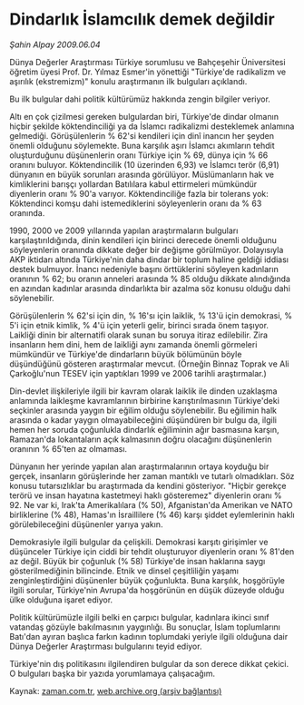 # Dindarlık İslamcılık demek değildir

*Şahin Alpay 2009.06.04*

<tr><td class="metin" colspan="2" style="padding-top: 20px; padding-left: 5px; padding-right: 10px;">Dünya Değerler Araştırması Türkiye sorumlusu ve Bahçeşehir Üniversitesi öğretim üyesi Prof. Dr. Yılmaz Esmer'in yönettiği "Türkiye'de radikalizm ve aşırılık (ekstremizm)" konulu araştırmanın ilk bulguları açıklandı.</td></tr><tr><td class="metin" colspan="2" style="padding-top: 20px; padding-left: 5px; padding-right: 10px;"><p>Bu ilk bulgular dahi politik kültürümüz hakkında zengin bilgiler veriyor.
<p>Altı en çok çizilmesi gereken bulgulardan biri, Türkiye'de dindar olmanın hiçbir şekilde köktendinciliği ya da İslamcı radikalizmi desteklemek anlamına gelmediği. Görüşülenlerin % 62'si kendileri için dinî inancın her şeyden önemli olduğunu söylemekte. Buna karşılık aşırı İslamcı akımların tehdit oluşturduğunu düşünenlerin oranı Türkiye için % 69, dünya için % 66 oranını buluyor. Köktendincilik (10 üzerinden 6,93) ve İslamcı terör (6,91) dünyanın en büyük sorunları arasında görülüyor. Müslümanların hak ve kimliklerini barışçı yollardan Batılılara kabul ettirmeleri mümkündür diyenlerin oranı % 90'a varıyor. Köktendinciliğe fazla bir tolerans yok: Köktendinci komşu dahi istemediklerini söyleyenlerin oranı da % 63 oranında.
<p>1990, 2000 ve 2009 yıllarında yapılan araştırmaların bulguları karşılaştırıldığında, dinin kendileri için birinci derecede önemli olduğunu söyleyenlerin oranında dikkate değer bir değişme görülmüyor. Dolayısıyla AKP iktidarı altında Türkiye'nin daha dindar bir toplum haline geldiği iddiası destek bulmuyor. İnancı nedeniyle başını örttüklerini söyleyen kadınların oranının % 62; bu oranın anneleri arasında % 85 olduğu dikkate alındığında en azından kadınlar arasında dindarlıkta bir azalma söz konusu olduğu dahi söylenebilir.
<p>Görüşülenlerin % 62'si için din, % 16'sı için laiklik, % 13'ü için demokrasi, % 5'i için etnik kimlik, % 4'ü için yeterli gelir, birinci sırada önem taşıyor. Laikliği dinin bir alternatifi olarak sunan bu soruya itiraz edilebilir. Zira insanların hem dini, hem de laikliği aynı zamanda önemli görmeleri mümkündür ve Türkiye'de dindarların büyük bölümünün böyle düşündüğünü gösteren araştırmalar mevcut. (Örneğin Binnaz Toprak ve Ali Çarkoğlu'nun TESEV için yaptıkları 1999 ve 2006 tarihli araştırmalar.)
<p>Din-devlet ilişkileriyle ilgili bir kavram olarak laiklik ile dinden uzaklaşma anlamında laikleşme kavramlarının birbirine karıştırılmasının Türkiye'deki seçkinler arasında yaygın bir eğilim olduğu söylenebilir. Bu eğilimin halk arasında o kadar yaygın olmayabileceğini düşündüren bir bulgu da, ilgili hemen her soruda çoğunlukla dindarlık eğiliminin ağır basmasına karşın, Ramazan'da lokantaların açık kalmasının doğru olacağını düşünenlerin oranının % 65'ten az olmaması.
<p>Dünyanın her yerinde yapılan alan araştırmalarının ortaya koyduğu bir gerçek, insanların görüşlerinde her zaman mantıklı ve tutarlı olmadıkları. Söz konusu tutarsızlıklar bu araştırmada da kendini gösteriyor. "Hiçbir gerekçe terörü ve insan hayatına kastetmeyi haklı gösteremez" diyenlerin oranı % 92. Ne var ki, Irak'ta Amerikalılara (% 50), Afganistan'da Amerikan ve NATO birliklerine (% 48), Hamas'ın İsraillilere (% 46) karşı şiddet eylemlerinin haklı görülebileceğini düşünenler yarıya yakın.
<p>Demokrasiyle ilgili bulgular da çelişkili. Demokrasi karşıtı girişimler ve düşünceler Türkiye için ciddi bir tehdit oluşturuyor diyenlerin oranı % 81'den az değil. Büyük bir çoğunluk (% 58) Türkiye'de insan haklarına saygı gösterilmediğinin bilincinde. Etnik ve dinsel çeşitliliğin yaşamı zenginleştirdiğini düşünenler büyük çoğunlukta. Buna karşılık, hoşgörüyle ilgili sorular, Türkiye'nin Avrupa'da hoşgörünün en düşük düzeyde olduğu ülke olduğuna işaret ediyor.
<p>Politik kültürümüzle ilgili belki en çarpıcı bulgular, kadınlara ikinci sınıf vatandaş gözüyle bakılmasının yaygınlığı. Bu sonuçlar, İslam toplumlarını Batı'dan ayıran başlıca farkın kadının toplumdaki yeriyle ilgili olduğuna dair Dünya Değerler Araştırması bulgularını teyid ediyor.
<p>Türkiye'nin dış politikasını ilgilendiren bulgular da son derece dikkat çekici. O bulguları başka bir yazıda yorumlamaya çalışacağım. <br/></p></p></p></p></p></p></p></p></p></td></tr>

Kaynak: [zaman.com.tr](http://zaman.com.tr/yazar.do?yazino=854909), [web.archive.org (arşiv bağlantısı)](http://web.archive.org/web/20090610231553/http://www.zaman.com.tr:80/yazar.do?yazino=854909)
